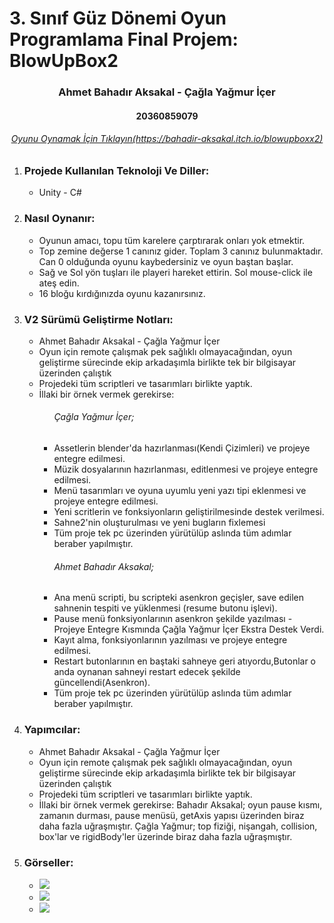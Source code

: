 # 3. Sınıf Güz Dönemi Oyun Programlama Final Projem: BlowUpBox2

<h3 align="center" color="Darkblue">Ahmet Bahadır Aksakal - Çağla Yağmur İçer</h3>
<h4 align="center" color="Darkblue">20360859079</h4>
<h6 align="center" ><a href="https://bahadir-aksakal.itch.io/blowupboxx2" color="Purple">Oyunu Oynamak İçin Tıklayın(https://bahadir-aksakal.itch.io/blowupboxx2)</a></h6>

<ol>
  <li>
      <h3 color="Red">Projede Kullanılan Teknoloji Ve Diller:</h3>
      <ul>
        <li>Unity - C#</li>
      </ul>
  </li>
  <li>
      <h3 color="Red">Nasıl Oynanır:</h3>
      <ul>
        <li>Oyunun amacı, topu tüm karelere çarptırarak onları yok etmektir.</li>
        <li>Top zemine değerse 1 canınız gider. Toplam 3 canınız bulunmaktadır. Can 0 olduğunda oyunu kaybedersiniz ve oyun baştan başlar.</li>
        <li>Sağ ve Sol yön tuşları ile playeri hareket ettirin. Sol mouse-click ile ateş edin.</li>
        <li>16 bloğu kırdığınızda oyunu kazanırsınız.</li>
      </ul>
  </li>
  <li>
      <h3 color="Red">V2 Sürümü Geliştirme Notları:</h3>
      <ul>
         <li>Ahmet Bahadır Aksakal - Çağla Yağmur İçer</li>
         <li>Oyun için remote çalışmak pek sağlıklı olmayacağından, oyun geliştirme sürecinde ekip arkadaşımla birlikte tek bir bilgisayar üzerinden çalıştık</li>
         <li>Projedeki tüm scriptleri ve tasarımları birlikte yaptık.</li>
         <li>İllaki bir örnek vermek gerekirse:</li> 
         <ul>
           <h6>Çağla Yağmur İçer;</h6>
           <li> Assetlerin blender'da hazırlanması(Kendi Çizimleri) ve projeye entegre edilmesi.</li>
           <li> Müzik dosyalarının hazırlanması, editlenmesi ve projeye entegre edilmesi.</li>
           <li> Menü tasarımları ve oyuna uyumlu yeni yazı tipi eklenmesi ve projeye entegre edilmesi.</li>
           <li> Yeni scritlerin ve fonksiyonların geliştirilmesinde destek verilmesi.</li>
           <li> Sahne2'nin oluşturulması ve yeni bugların fixlemesi</li>
           <li> Tüm proje tek pc üzerinden yürütülüp aslında tüm adımlar beraber yapılmıştır.</li>
         </ul>
         <ul>
           <h6>Ahmet Bahadır Aksakal;</h6>
           <li> Ana menü scripti, bu scripteki asenkron geçişler, save edilen sahnenin tespiti ve yüklenmesi (resume butonu işlevi).</li>
           <li> Pause menü fonksiyonlarının asenkron şekilde yazılması - Projeye Entegre Kısmında Çağla Yağmur İçer Ekstra Destek Verdi.</li>
           <li> Kayıt alma, fonksiyonlarının yazılması ve projeye entegre edilmesi.</li>
           <li> Restart butonlarının en baştaki sahneye geri atıyordu,Butonlar o anda oynanan sahneyi restart edecek şekilde güncellendi(Asenkron).</li>
           <li> Tüm proje tek pc üzerinden yürütülüp aslında tüm adımlar beraber yapılmıştır.</li>
         </ul> 
    </ul>
  </li>
  <li>
      <h3 color="Red">Yapımcılar:</h3>
      <ul>
         <li>Ahmet Bahadır Aksakal - Çağla Yağmur İçer</li>
         <li>Oyun için remote çalışmak pek sağlıklı olmayacağından, oyun geliştirme sürecinde ekip arkadaşımla birlikte tek bir bilgisayar üzerinden çalıştık</li>
         <li>Projedeki tüm scriptleri ve tasarımları birlikte yaptık.</li>
         <li>İllaki bir örnek vermek gerekirse: Bahadır Aksakal; oyun pause kısmı, zamanın durması, pause menüsü, getAxis yapısı üzerinden biraz daha fazla   uğraşmıştır. Çağla Yağmur; top fiziği, nişangah, collision, box'lar ve rigidBody'ler üzerinde biraz daha fazla uğraşmıştır.  </li>         
    </ul>
  </li>
  <li>
      <h3 color="Red">Görseller:</h3>
      <ul>
        <li><img src="Gorseller/blowUpBox.jpeg"></li>
        <li><img src="Gorseller/blowUpBox2.jpeg"></li>
        <li><img src="Gorseller/blowUpBox3.jpeg"></li>
      </ul>
  </li>
</ol>
